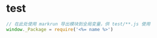 # test

<div id="mocha"></div>

<script src="/doc/vendor/expect.js/0.2.0/expect.js"></script>
<script src="/doc/vendor/mocha/3.0.2/mocha.js" ></script>

<script>mocha.setup('bdd')</script>
<!--
markrun
{
    "m_lastRunThisScript": false
}
-->
````js
// 在此处使用 markrun 导出模块到全局变量，供 test/**.js 使用
window._Package = require('<%= name %>')
````

<script src="./test.demo.js" ></script>

<script>
  mocha.checkLeaks();
   mocha.globals(['LiveReload']);
  mocha.run();
</script>

<link rel="stylesheet" href="/doc/vendor/mocha/3.0.2/mocha.css">

